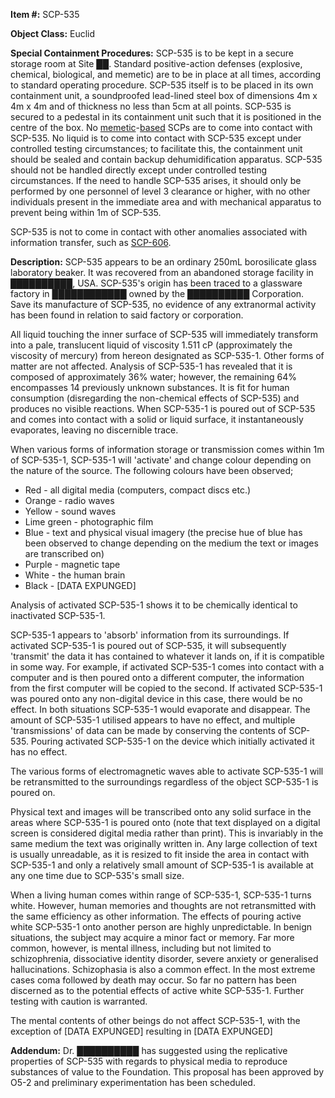 **Item #:** SCP-535

**Object Class:** Euclid

**Special Containment Procedures:** SCP-535 is to be kept in a secure storage room at Site ██. Standard positive-action defenses (explosive, chemical, biological, and memetic) are to be in place at all times, according to standard operating procedure. SCP-535 itself is to be placed in its own containment unit, a soundproofed lead-lined steel box of dimensions 4m x 4m x 4m and of thickness no less than 5cm at all points. SCP-535 is secured to a pedestal in its containment unit such that it is positioned in the centre of the box. No [memetic](/scp-2559)\-[based](/scp-1098) SCPs are to come into contact with SCP-535. No liquid is to come into contact with SCP-535 except under controlled testing circumstances; to facilitate this, the containment unit should be sealed and contain backup dehumidification apparatus. SCP-535 should not be handled directly except under controlled testing circumstances. If the need to handle SCP-535 arises, it should only be performed by one personnel of level 3 clearance or higher, with no other individuals present in the immediate area and with mechanical apparatus to prevent being within 1m of SCP-535.

SCP-535 is not to come in contact with other anomalies associated with information transfer, such as [SCP-606](/scp-606).

**Description:** SCP-535 appears to be an ordinary 250mL borosilicate glass laboratory beaker. It was recovered from an abandoned storage facility in ██████████, USA. SCP-535's origin has been traced to a glassware factory in ████████████ owned by the ██████████ Corporation. Save its manufacture of SCP-535, no evidence of any extranormal activity has been found in relation to said factory or corporation.

All liquid touching the inner surface of SCP-535 will immediately transform into a pale, translucent liquid of viscosity 1.511 cP (approximately the viscosity of mercury) from hereon designated as SCP-535-1. Other forms of matter are not affected. Analysis of SCP-535-1 has revealed that it is composed of approximately 36% water; however, the remaining 64% encompasses 14 previously unknown substances. It is fit for human consumption (disregarding the non-chemical effects of SCP-535) and produces no visible reactions. When SCP-535-1 is poured out of SCP-535 and comes into contact with a solid or liquid surface, it instantaneously evaporates, leaving no discernible trace.

When various forms of information storage or transmission comes within 1m of SCP-535-1, SCP-535-1 will 'activate' and change colour depending on the nature of the source. The following colours have been observed;

*   Red - all digital media (computers, compact discs etc.)
*   Orange - radio waves
*   Yellow - sound waves
*   Lime green - photographic film
*   Blue - text and physical visual imagery (the precise hue of blue has been observed to change depending on the medium the text or images are transcribed on)
*   Purple - magnetic tape
*   White - the human brain
*   Black - \[DATA EXPUNGED\]

Analysis of activated SCP-535-1 shows it to be chemically identical to inactivated SCP-535-1.

SCP-535-1 appears to 'absorb' information from its surroundings. If activated SCP-535-1 is poured out of SCP-535, it will subsequently 'transmit' the data it has contained to whatever it lands on, if it is compatible in some way. For example, if activated SCP-535-1 comes into contact with a computer and is then poured onto a different computer, the information from the first computer will be copied to the second. If activated SCP-535-1 was poured onto any non-digital device in this case, there would be no effect. In both situations SCP-535-1 would evaporate and disappear. The amount of SCP-535-1 utilised appears to have no effect, and multiple 'transmissions' of data can be made by conserving the contents of SCP-535. Pouring activated SCP-535-1 on the device which initially activated it has no effect.

The various forms of electromagnetic waves able to activate SCP-535-1 will be retransmitted to the surroundings regardless of the object SCP-535-1 is poured on.

Physical text and images will be transcribed onto any solid surface in the areas where SCP-535-1 is poured onto (note that text displayed on a digital screen is considered digital media rather than print). This is invariably in the same medium the text was originally written in. Any large collection of text is usually unreadable, as it is resized to fit inside the area in contact with SCP-535-1 and only a relatively small amount of SCP-535-1 is available at any one time due to SCP-535's small size.

When a living human comes within range of SCP-535-1, SCP-535-1 turns white. However, human memories and thoughts are not retransmitted with the same efficiency as other information. The effects of pouring active white SCP-535-1 onto another person are highly unpredictable. In benign situations, the subject may acquire a minor fact or memory. Far more common, however, is mental illness, including but not limited to schizophrenia, dissociative identity disorder, severe anxiety or generalised hallucinations. Schizophasia is also a common effect. In the most extreme cases coma followed by death may occur. So far no pattern has been discerned as to the potential effects of active white SCP-535-1. Further testing with caution is warranted.

The mental contents of other beings do not affect SCP-535-1, with the exception of \[DATA EXPUNGED\] resulting in \[DATA EXPUNGED\]

**Addendum:** Dr. ██████████ has suggested using the replicative properties of SCP-535 with regards to physical media to reproduce substances of value to the Foundation. This proposal has been approved by O5-2 and preliminary experimentation has been scheduled.